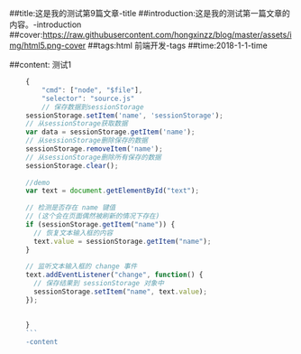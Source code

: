 

##title:这是我的测试第9篇文章-title
##introduction:这是我的测试第一篇文章的内容。-introduction
##cover:https://raw.githubusercontent.com/hongxinzz/blog/master/assets/img/html5.png-cover
##tags:html 前端开发-tags
##time:2018-1-1-time


##content:
测试1

``` JavaScript
	{
		"cmd": ["node", "$file"],
		"selector": "source.js"
		// 保存数据到sessionStorage
    sessionStorage.setItem('name', 'sessionStorage');
    // 从sessionStorage获取数据
    var data = sessionStorage.getItem('name');
    // 从sessionStorage删除保存的数据
    sessionStorage.removeItem('name');
    // 从sessionStorage删除所有保存的数据
    sessionStorage.clear();
    
    //demo
    var text = document.getElementById("text");
     
    // 检测是否存在 name 键值
    // (这个会在页面偶然被刷新的情况下存在)
    if (sessionStorage.getItem("name")) {
      // 恢复文本输入框的内容
      text.value = sessionStorage.getItem("name");
    }
     
    // 监听文本输入框的 change 事件
    text.addEventListener("change", function() {
      // 保存结果到 sessionStorage 对象中
      sessionStorage.setItem("name", text.value);
    });
    
   
	}
	```
	-content

